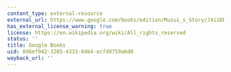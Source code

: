 ```yaml
---
content_type: external-resource
external_url: https://www.google.com/books/edition/Musui_s_Story/J4iiDEYziv0C?hl=en&gbpv=1
has_external_license_warning: true
license: https://en.wikipedia.org/wiki/All_rights_reserved
status: ''
title: Google Books
uid: 0d6ef942-3285-4333-84b4-ecfd9759abd0
wayback_url: ''
---
```

